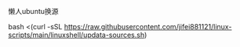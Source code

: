 懒人ubuntu换源


bash <(curl -sSL https://raw.githubusercontent.com/jifei881121/linux-scripts/main/linuxshell/updata-sources.sh)


